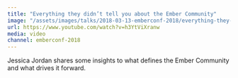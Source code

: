 ```yaml
---
title: "Everything they didn’t tell you about the Ember Community"
image: "/assets/images/talks/2018-03-13-emberconf-2018/everything-they-didnt-tell-you-about-the-ember-community.png"
url: https://www.youtube.com/watch?v=h3YtViXranw
media: video
channel: emberconf-2018
---
```


Jessica Jordan shares some insights to what defines the Ember Community and what
drives it forward.
